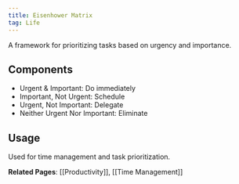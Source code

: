 ```yaml
---
title: Eisenhower Matrix
tag: Life
---
```


A framework for prioritizing tasks based on urgency and importance.

## Components
- Urgent & Important: Do immediately
- Important, Not Urgent: Schedule
- Urgent, Not Important: Delegate
- Neither Urgent Nor Important: Eliminate

## Usage
Used for time management and task prioritization.

**Related Pages**: [[Productivity]], [[Time Management]]
